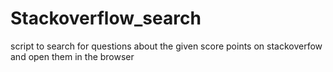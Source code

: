 # Stackoverflow_search
script to search for questions about the given score points on stackoverfow and open them in the browser
